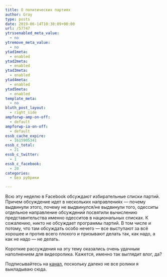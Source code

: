 ```yaml
---
title: О политических партиях
author: Gray
type: posts
date: 2019-06-14T10:30:09+00:00
url: /57747
ytrssenabled_meta_value:
  - no
ytremove_meta_value:
  - no
ytad1meta:
  - enabled
ytad2meta:
  - enabled
ytad3meta:
  - enabled
ytad4meta:
  - enabled
ytad5meta:
  - enabled
template_meta:
  - no
bluth_post_layout:
  - right_side
ampforwp-amp-on-off:
  - default
ampforwp-ia-on-off:
  - default
essb_cache_expire:
  - 1615905341
essb_c_total:
  - 21
essb_c_twitter:
  - 1
essb_c_facebook:
  - 20
categories:
  - Без рубрики

---
```








Всю эту неделю в Facebook обсуждают избирательные списки партий. Причем обсуждение идет в нескольких направлениях — почему выдвинули этого, почему не выдвинулся/не выдвинули того, одесситы отдельное направление обсуждений посвятили вычислению представительства именно одесситов в национальных списках. К сожалению, никто не обсуждает программы партий. В том числе и потому, что там обсуждать особо нечего — все выступают за всё хорошее и против всего плохого и призывают делать так, как надо, а как не надо — не делать.

Короткие рассуждения на эту тему оказались очень удачным наполнением для видеоролика. Кажется, именно так выглядит влог, да?<figure class="wp-block-embed-youtube aligncenter wp-block-embed is-type-video is-provider-youtube wp-embed-aspect-16-9 wp-has-aspect-ratio">

<div class="wp-block-embed__wrapper">
  <span class="embed-youtube" style="text-align:center; display: block;"></span>
</figure> 

Подписывайтесь на [канал][1], поскольку далеко не все ролики я выкладываю сюда.

 [1]: http://www.youtube.com/channel/UC3NnKjSrLYA0CUsAx77hUyw